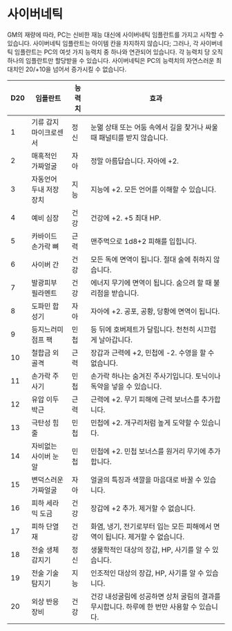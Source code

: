 # 사이버네틱
GM의 재량에 따라, PC는 신비한 재능 대신에 사이버네틱 임플란트를 가지고 시작할 수 있습니다. 사이버네틱 임플란트는 아이템 칸을 차지하지 않습니다; 그러나, 각 사이버네틱 임플란트는 PC의 여섯 가지 능력치 중 하나와 연관되어 있습니다. 각 능력치 당 오직 하나의 임플란트만 할당받을 수 있습니다. 사이버네틱은 PC의 능력치의 자연스러운 최대치인 20/+10을 넘어서 증가시킬 수 없습니다.

| D20 | 임플란트 | 능력치 | 효과 |
|---|-------|-------|------|
| 1 | 기류 감지 마이크로센서 | 정신 | 눈멂 상태 또는 어둠 속에서 길을 찾거나 싸울 때 패널티를 받지 않습니다. |
| 2 | 매혹적인 가짜얼굴 | 자아 | 정말 아름답습니다. 자아에 +2. |
| 3 | 자동언어 두내 저장장치 | 지능 | 지능에 +2. 모든 언어를 이해할 수 있습니다. |
| 4 | 예비 심장 | 건강 | 건강에 +2. +5 최대 HP. |
| 5 | 카바이드 손가락 뼈 | 근력 | 맨주먹으로 1d8+2 피해를 입힙니다. |
| 6 | 사이버 간 | 건강 | 모든 독에 면역이 됩니다. 절대 술에 취하지 않습니다. |
| 7 | 발광피부 필라멘트 | 건강 | 에너지 무기에 면역이 됩니다. 숨으려 할 때 불리점을 받습니다. |
| 8 | 도파민 합성기 | 자아 | 자아에 +2. 공포, 공황, 당황에 면역이 됩니다. |
| 9 | 등지느러미 점프 팩 | 민첩 | 등 뒤에 호버제트가 달립니다. 천천히 시끄럽게 날아갑니다. |
| 10 | 철합금 외골격 | 근력 | 장갑과 근력에 +2, 민첩에 -2. 수영을 할 수 없습니다. |
| 11 | 손가락 주사기 | 민첩 | 손가락 하나는 숨겨진 주사기입니다. 토닉이나 독약을 넣을 수 있습니다. |
| 12 | 유압 이두박근 | 근력 | 근력에 +2. 무기 피해에 근력 보너스를 추가합니다. |
| 13 | 극탄성 힘줄 | 민첩 | 민첩에 +2. 개구리처럼 높게 도약할 수 있습니다. |
| 14 | 자비없는 사이버 눈알 | 민첩 | 민첩에 +2. 민첩 보너스를 원거리 무기에 추가합니다. |
| 15 | 변덕스러운 가짜얼굴 | 자아 | 얼굴의 특징과 색깔을 마음대로 바꿀 수 있습니다. |
| 16 | 피하 세라믹 도금 | 건강 | 장갑에 +2 추가. 제거할 수 없습니다. |
| 17 | 피하 단열재 | 건강 | 화염, 냉기, 전기로부터 입는 모든 피해에서 면역이 됩니다. 제거할 수 없습니다. |
| 18 | 전술 생체감지기 | 정신 | 생물학적인 대상의 장갑, HP, 사기를 알 수 있습니다. |
| 19 | 전술 기술탐지기 | 지능 | 인조적인 대상의 장갑, HP, 사기를 알 수 있습니다. |
| 20 | 외상 반응 장비 | 건강 | 건강 내성굴림에 성공하면 상처 굴림의 결과를 무시합니다. 하루에 한 번만 사용할 수 있습니다. |


